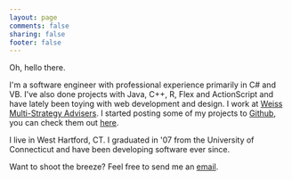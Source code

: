 ```yaml
---
layout: page
comments: false
sharing: false
footer: false
---
```


Oh, hello there.

I'm a software engineer with professional experience primarily in C# and VB.  I've also done projects with Java, C++, R, Flex and ActionScript and have lately been toying with web development and design.  I work at [Weiss Multi-Strategy Advisers](https://www.gweiss.com/default.aspx).  I started posting some of my projects to [Github](https://github.com/), you can check them out [here](https://github.com/kwangbkim).

I live in West Hartford, CT.  I graduated in '07 from the University of Connecticut and have been developing software ever since.

Want to shoot the breeze?  Feel free to send me an [email](mailto:me@kwangbkim.com).